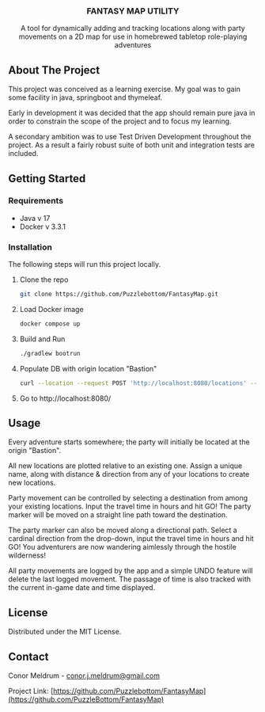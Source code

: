 <div id="top"></div>

<h3 align="center">FANTASY MAP UTILITY</h3>

  <p align="center">
    A tool for dynamically adding and tracking locations along with party movements on a 2D map for use in homebrewed tabletop role-playing adventures

## About The Project
This project was conceived as a learning exercise. My goal was to gain some facility in java, springboot and thymeleaf.

Early in development it was decided that the app should remain pure java in order to constrain the scope of the project and to focus my learning.

A secondary ambition was to use Test Driven Development throughout the project.  As a result a fairly robust suite of both unit and integration tests are included.
## Getting Started

### Requirements

* Java v 17
* Docker v 3.3.1


### Installation
The following steps will run this project locally.


1. Clone the repo
   ```sh
   git clone https://github.com/Puzzlebottom/FantasyMap.git
   ```
2. Load Docker image
   ```sh
   docker compose up
   ```
3. Build and Run
   ```sh
   ./gradlew bootrun
   ```
4. Populate DB with origin location "Bastion"
   ```sh
   curl --location --request POST 'http://localhost:8080/locations' --header 'Authorization: Basic ZGV2OmRldg==' --header 'Content-Type: application/json' --data-raw '{"name": "Bastion","x": 0,"y": 0}'
   ```
5. Go to http://localhost:8080/

## Usage

Every adventure starts somewhere; the party will initially be located at the origin "Bastion".

All new locations are plotted relative to an existing one.  Assign a unique name, along with distance & direction from any of your locations to create new locations.

Party movement can be controlled by selecting a destination from among your existing locations. Input the travel time in hours and hit GO! The party marker will be moved on a straight line path toward the destination.

The party marker can also be moved along a directional path.  Select a cardinal direction from the drop-down, input the travel time in hours and hit GO! You adventurers are now wandering aimlessly through the hostile wilderness!

All party movements are logged by the app and a simple UNDO feature will delete the last logged movement. The passage of time is also tracked with the current in-game date and time displayed.


## License

Distributed under the MIT License.

## Contact

Conor Meldrum - conor.j.meldrum@gmail.com

Project Link: [https://github.com/Puzzlebottom/FantasyMap](https://github.com/PuzzleBottom/FantasyMap)



